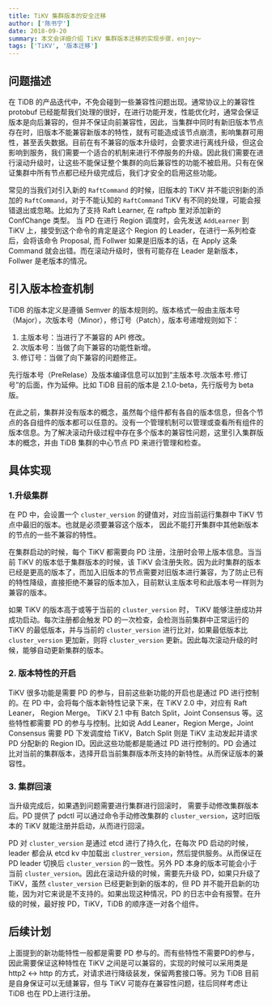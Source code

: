 ```yaml
---
title: TiKV 集群版本的安全迁移
author: ['陈书宁']
date: 2018-09-20
summary: 本文会详细介绍 TiKV 集群版本迁移的实现步骤，enjoy～
tags: ['TiKV', '版本迁移']
---
```



## 问题描述

在 TiDB 的产品迭代中，不免会碰到一些兼容性问题出现。通常协议上的兼容性 protobuf 已经能帮我们处理的很好，在进行功能开发，性能优化时，通常会保证版本是向后兼容的，但并不保证向前兼容性，因此，当集群中同时有新旧版本节点存在时，旧版本不能兼容新版本的特性，就有可能造成该节点崩溃，影响集群可用性，甚至丢失数据。目前在有不兼容的版本升级时，会要求进行离线升级，但这会影响到服务，我们需要一个适合的机制来进行不停服务的升级。因此我们需要在进行滚动升级时，让这些不能保证整个集群的向后兼容性的功能不被启用。只有在保证集群中所有节点都已经升级完成后，我们才安全的启用这些功能。

常见的当我们对引入新的 `RaftCommand` 的时候，旧版本的 TiKV 并不能识别新的添加的 `RaftCommand`，对于不能认知的 `RaftCommand` TiKV 有不同的处理，可能会报错退出或忽略。比如为了支持 Raft Learner, 在 raftpb 里对添加新的 ConfChange 类型。 当 PD 在进行 Region 调度时，会先发送 `AddLearner` 到 TiKV 上，接受到这个命令的肯定是这个 Region 的 Leader，在进行一系列检查后，会将该命令 Proposal, 而 Follwer 如果是旧版本的话，在 Apply 这条 Command 就会出错。而在滚动升级时，很有可能存在 Leader 是新版本，Follwer 是老版本的情况。



## 引入版本检查机制

TiDB 的版本定义是遵循 Semver 的版本规则的。版本格式一般由主版本号（Major），次版本号（Minor），修订号（Patch），版本号递增规则如下：

1. 主版本号：当进行了不兼容的 API 修改。
2. 次版本号：当做了向下兼容的功能性新增。
3. 修订号：当做了向下兼容的问题修正。

先行版本号（PreRelase）及版本编译信息可以加到“主版本号.次版本号.修订号”的后面，作为延伸。比如 TiDB 目前的版本是 2.1.0-beta，先行版号为 beta 版。

在此之前，集群并没有版本的概念，虽然每个组件都有各自的版本信息，但各个节点的各自组件的版本都可以任意的。没有一个管理机制可以管理或查看所有组件的版本信息。为了解决滚动升级过程中存在多个版本的兼容性问题，这里引入集群版本的概念，并由 TiDB 集群的中心节点 PD 来进行管理和检查。


## 具体实现
 
### 1.升级集群

在 PD 中，会设置一个 `cluster_version` 的键值对，对应当前运行集群中 TiKV 节点中最旧的版本。也就是必须要兼容这个版本， 因此不能打开集群中其他新版本的节点的一些不兼容的特性。

在集群启动的时候，每个 TiKV 都需要向 PD 注册，注册时会带上版本信息。当当前 TiKV 的版本低于集群版本的时候，该 TiKV 会注册失败。因为此时集群的版本已经是更高的版本了，而加入旧版本的节点需要对旧版本进行兼容，为了防止已有的特性降级，直接拒绝不兼容的版本加入，目前默认主版本号和此版本号一样则为兼容的版本。

如果 TiKV 的版本高于或等于当前的 `cluster_version` 时， TiKV 能够注册成功并成功启动。每次注册都会触发 PD 的一次检查，会检测当前集群中正常运行的 TiKV 的最低版本，并与当前的 `cluster_version` 进行比对，如果最低版本比 `cluster_version` 更加新，则将 `cluster_version` 更新。因此每次滚动升级的时候，能够自动更新集群的版本。
 
### 2. 版本特性的开启

TiKV 很多功能是需要 PD 的参与，目前这些新功能的开启也是通过 PD 进行控制的。在 PD 中，会将每个版本新特性记录下来，在 TiKV 2.0 中，对应有 Raft Leaner， Region Merge。 TiKV 2.1 中有 Batch Split，Joint Consensus 等。这些特性都需要 PD 的参与与控制。比如说 Add Leaner，Region Merge，Joint Consensus 需要 PD 下发调度给 TiKV，Batch Split 则是 TiKV 主动发起并请求 PD 分配新的 Region ID。因此这些功能都是能通过 PD 进行控制的。PD 会通过比对当前的集群版本，选择开启当前集群版本所支持的新特性。从而保证版本的兼容性。

 
### 3. 集群回滚

当升级完成后，如果遇到问题需要进行集群进行回滚时， 需要手动修改集群版本后。PD 提供了 pdctl 可以通过命令手动修改集群的 `cluster_version`，这时旧版本的 TiKV 就能注册并启动，从而进行回滚。

PD 对 `cluster_version` 是通过 etcd 进行了持久化，在每次 PD 启动的时候，leader 都会从 etcd kv 中加载出 `clustrer_version`，然后提供服务。从而保证在 PD leader 切换后 `cluster_version` 的一致性。另外 PD 本身的版本可能会小于当前 `cluster_version`。因此在滚动升级的时候，需要先升级 PD，如果只升级了 TiKV，虽然 `cluster_version` 已经更新到新的版本的，但 PD 并不能开启新的功能，因为对它来说是不支持的。如果出现这种情况，PD 的日志中会有报警。在升级的时候，最好按 PD，TiKV，TiDB 的顺序逐一对各个组件。


## 后续计划

上面提到的新功能特性一般都是需要 PD 参与的。而有些特性不需要PD的参与，因此需要保证这种特性在 TiKV 之间是可以兼容的，实现的时候可以采用类是 http2 <-> http 的方式，对请求进行降级装发，保留两套接口等。另为 TiDB 目前是自身保证可以无缝兼容，但与 TiKV 可能存在兼容性问题，往后同样考虑让TiDB 也在 PD上进行注册。 

 

